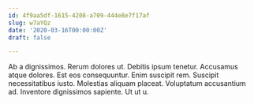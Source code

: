 ```yaml
---
id: 4f9aa5df-1615-4208-a709-444e8e7f17af
slug: w7aYQz
date: '2020-03-16T00:00:00Z'
draft: false

---
```


Ab a dignissimos. Rerum dolores ut. Debitis ipsum tenetur. Accusamus atque dolores. Est eos consequuntur. Enim suscipit rem. Suscipit necessitatibus iusto. Molestias aliquam placeat. Voluptatum accusantium ad. Inventore dignissimos sapiente. Ut ut u.

